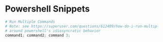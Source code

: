 # Powershell Snippets

```powershell
# Run Multiple Commands
# Note: see https://superuser.com/questions/612409/how-do-i-run-multiple-commands-on-one-line-in-powershell for more discussion
# around powershell's idiosyncratic behavior
command1; command2; command 3;
```

